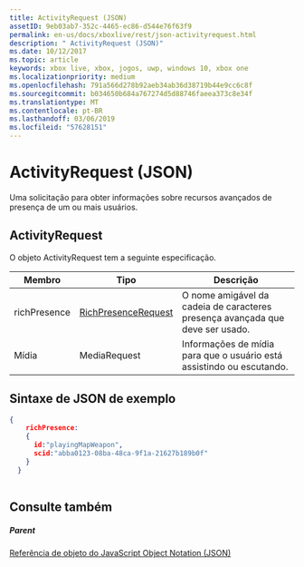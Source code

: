 ```yaml
---
title: ActivityRequest (JSON)
assetID: 9eb03ab7-352c-4465-ec86-d544e76f63f9
permalink: en-us/docs/xboxlive/rest/json-activityrequest.html
description: " ActivityRequest (JSON)"
ms.date: 10/12/2017
ms.topic: article
keywords: xbox live, xbox, jogos, uwp, windows 10, xbox one
ms.localizationpriority: medium
ms.openlocfilehash: 791a566d278b92aeb34ab36d38719b44e9cc6c8f
ms.sourcegitcommit: b034650b684a767274d5d88746faeea373c8e34f
ms.translationtype: MT
ms.contentlocale: pt-BR
ms.lasthandoff: 03/06/2019
ms.locfileid: "57628151"
---
```

# <a name="activityrequest-json"></a>ActivityRequest (JSON)
Uma solicitação para obter informações sobre recursos avançados de presença de um ou mais usuários. 
<a id="ID4EN"></a>

 
## <a name="activityrequest"></a>ActivityRequest
 
O objeto ActivityRequest tem a seguinte especificação.
 
| Membro| Tipo| Descrição| 
| --- | --- | --- | 
| richPresence| [RichPresenceRequest](json-richpresencerequest.md)| O nome amigável da cadeia de caracteres presença avançada que deve ser usado.| 
| Mídia| MediaRequest| Informações de mídia para que o usuário está assistindo ou escutando.| 
  
<a id="ID4EVB"></a>

 
## <a name="sample-json-syntax"></a>Sintaxe de JSON de exemplo
 

```json
{
    richPresence:
    {
      id:"playingMapWeapon",
      scid:"abba0123-08ba-48ca-9f1a-21627b189b0f"
    }
  }
    
```

  
<a id="ID4E5B"></a>

 
## <a name="see-also"></a>Consulte também
 
<a id="ID4EAC"></a>

 
##### <a name="parent"></a>Parent 

[Referência de objeto do JavaScript Object Notation (JSON)](atoc-xboxlivews-reference-json.md)

   